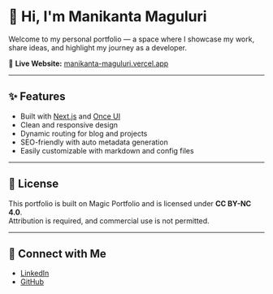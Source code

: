 # 👋 Hi, I'm Manikanta Maguluri

Welcome to my personal portfolio — a space where I showcase my work, share ideas, and highlight my journey as a developer.

🔗 **Live Website:** [manikanta-maguluri.vercel.app](https://manikanta-maguluri.vercel.app)

---

## ✨ Features

- Built with [Next.js](https://nextjs.org) and [Once UI](https://once-ui.com)  
- Clean and responsive design  
- Dynamic routing for blog and projects  
- SEO-friendly with auto metadata generation  
- Easily customizable with markdown and config files  

---

## 📄 License

This portfolio is built on Magic Portfolio and is licensed under **CC BY-NC 4.0**.  
Attribution is required, and commercial use is not permitted.

---

## 🙌 Connect with Me

- [LinkedIn](https://linkedin.com/in/manikanta-maguluri)  
- [GitHub](https://github.com/Manikanta2502)